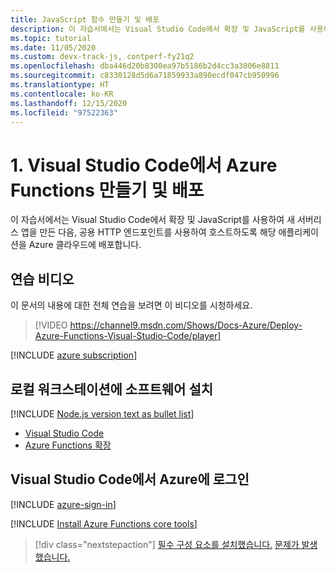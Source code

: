 ```yaml
---
title: JavaScript 함수 만들기 및 배포
description: 이 자습서에서는 Visual Studio Code에서 확장 및 JavaScript를 사용하여 새 서버리스 앱을 만든 다음, 공용 HTTP 엔드포인트를 사용하여 호스트하도록 해당 애플리케이션을 Azure 클라우드에 배포합니다.
ms.topic: tutorial
ms.date: 11/05/2020
ms.custom: devx-track-js, contperf-fy21q2
ms.openlocfilehash: dba446d20b8300ea97b5186b2d4cc3a3006e8811
ms.sourcegitcommit: c8330128d5d6a71859933a890ecdf047cb950996
ms.translationtype: HT
ms.contentlocale: ko-KR
ms.lasthandoff: 12/15/2020
ms.locfileid: "97522363"
---
```

# <a name="1-create-and-deploy-azure-functions-from-visual-studio-code"></a>1. Visual Studio Code에서 Azure Functions 만들기 및 배포

이 자습서에서는 Visual Studio Code에서 확장 및 JavaScript를 사용하여 새 서버리스 앱을 만든 다음, 공용 HTTP 엔드포인트를 사용하여 호스트하도록 해당 애플리케이션을 Azure 클라우드에 배포합니다.

## <a name="walkthrough-video"></a>연습 비디오

이 문서의 내용에 대한 전체 연습을 보려면 이 비디오를 시청하세요.

> [!VIDEO https://channel9.msdn.com/Shows/Docs-Azure/Deploy-Azure-Functions-Visual-Studio-Code/player]

[!INCLUDE [azure subscription](../includes/environment-subscription-h2.md)]

## <a name="install-software-to-local-workstation"></a>로컬 워크스테이션에 소프트웨어 설치

[!INCLUDE [Node.js version text as bullet list](../includes/environment-nodejs-bullet-list.md)]
- [Visual Studio Code](https://code.visualstudio.com/)
- [Azure Functions 확장](https://marketplace.visualstudio.com/items?itemName=ms-azuretools.vscode-azurefunctions)

## <a name="sign-in-to-azure-in-visual-studio-code"></a>Visual Studio Code에서 Azure에 로그인

[!INCLUDE [azure-sign-in](../includes/azure-sign-in-vscode.md)]

[!INCLUDE [Install Azure Functions core tools](../includes/environment-functions-core-tools.md)]

> [!div class="nextstepaction"]
> [필수 구성 요소를 설치했습니다.](tutorial-vscode-serverless-node-create-local.md) [문제가 발생했습니다.](https://www.research.net/r/PWZWZ52?tutorial=node-deployment-azurefunctions&step=getting-started)
